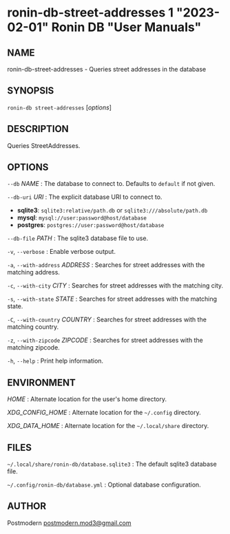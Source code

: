 # ronin-db-street-addresses 1 "2023-02-01" Ronin DB "User Manuals"

## NAME

ronin-db-street-addresses - Queries street addresses in the database

## SYNOPSIS

`ronin-db street-addresses` [*options*]

## DESCRIPTION

Queries StreetAddresses.

## OPTIONS

`--db` *NAME*
: The database to connect to. Defaults to `default` if not given.

`--db-uri` *URI*
: The explicit database URI to connect to.

  * **sqlite3**: `sqlite3:relative/path.db` or `sqlite3:///absolute/path.db`
  * **mysql**: `mysql://user:password@host/database`
  * **postgres**: `postgres://user:password@host/database`

`--db-file` *PATH*
: The sqlite3 database file to use.

`-v`, `--verbose`
: Enable verbose output.

`-a`, `--with-address` *ADDRESS*
: Searches for street addresses with the matching address.

`-c`, `--with-city` *CITY*
: Searches for street addresses with the matching city.

`-s`, `--with-state` *STATE*
: Searches for street addresses with the matching state.

`-C`, `--with-country` *COUNTRY*
: Searches for street addresses with the matching country.

`-z`, `--with-zipcode` *ZIPCODE*
: Searches for street addresses with the matching zipcode.

`-h`, `--help`
: Print help information.

## ENVIRONMENT

*HOME*
: Alternate location for the user's home directory.

*XDG_CONFIG_HOME*
: Alternate location for the `~/.config` directory.

*XDG_DATA_HOME*
: Alternate location for the `~/.local/share` directory.

## FILES

`~/.local/share/ronin-db/database.sqlite3`
: The default sqlite3 database file.

`~/.config/ronin-db/database.yml`
: Optional database configuration.

## AUTHOR

Postmodern <postmodern.mod3@gmail.com>

